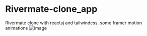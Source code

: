 # Rivermate-clone_app
Rivermate clone with reactsj and tailwindcss. some framer motion animations
![image](https://user-images.githubusercontent.com/85181067/236860900-b4cbf043-4f33-4c67-ae5a-da9679ef3779.png)
